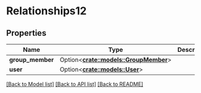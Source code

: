 # Relationships12

## Properties

Name | Type | Description | Notes
------------ | ------------- | ------------- | -------------
**group_member** | Option<[**crate::models::GroupMember**](groupMember.md)> |  | [optional]
**user** | Option<[**crate::models::User**](user.md)> |  | [optional]

[[Back to Model list]](../README.md#documentation-for-models) [[Back to API list]](../README.md#documentation-for-api-endpoints) [[Back to README]](../README.md)



